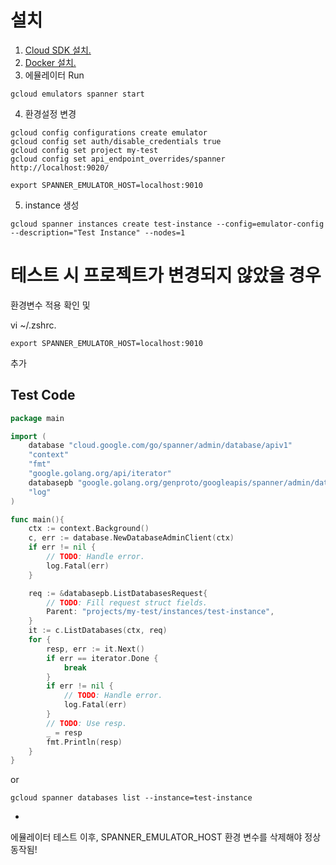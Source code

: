 # 설치

1. [Cloud SDK 설치.](https://cloud.google.com/sdk/install)
2. [Docker 설치.](https://docs.docker.com/docker-for-mac/install/)
3. 에뮬레이터 Run
```
gcloud emulators spanner start
```
4. 환경설정 변경
```
gcloud config configurations create emulator
gcloud config set auth/disable_credentials true
gcloud config set project my-test
gcloud config set api_endpoint_overrides/spanner http://localhost:9020/

export SPANNER_EMULATOR_HOST=localhost:9010
```

5. instance 생성

```
gcloud spanner instances create test-instance --config=emulator-config --description="Test Instance" --nodes=1
```

# 테스트 시 프로젝트가 변경되지 않았을 경우
환경변수 적용 확인 및 

vi ~/.zshrc. 
```
export SPANNER_EMULATOR_HOST=localhost:9010
```
추가



## Test Code

```go
package main

import (
	database "cloud.google.com/go/spanner/admin/database/apiv1"
	"context"
	"fmt"
	"google.golang.org/api/iterator"
	databasepb "google.golang.org/genproto/googleapis/spanner/admin/database/v1"
	"log"
)

func main(){
	ctx := context.Background()
	c, err := database.NewDatabaseAdminClient(ctx)
	if err != nil {
		// TODO: Handle error.
		log.Fatal(err)
	}

	req := &databasepb.ListDatabasesRequest{
		// TODO: Fill request struct fields.
		Parent: "projects/my-test/instances/test-instance",
	}
	it := c.ListDatabases(ctx, req)
	for {
		resp, err := it.Next()
		if err == iterator.Done {
			break
		}
		if err != nil {
			// TODO: Handle error.
			log.Fatal(err)
		}
		// TODO: Use resp.
		_ = resp
		fmt.Println(resp)
	}
}
```

or

```
gcloud spanner databases list --instance=test-instance
```

+

에뮬레이터 테스트 이후, SPANNER_EMULATOR_HOST 환경 변수를 삭제해야 정상 동작됨!
